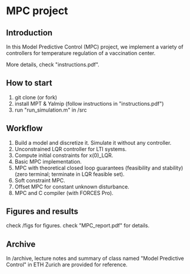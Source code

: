 # MPC project

## Introduction
In this Model Predictive Control (MPC) project, we implement a variety of controllers for temperature regulation of a vaccination center.

More details, check "instructions.pdf".

## How to start
1. git clone (or fork)
2. install MPT & Yalmip (follow instructions in "instructions.pdf")
3. run "run_simulation.m" in /src

## Workflow

1. Build a model and discretize it. Simulate it without any controller.
2. Unconstrained LQR controller for LTI systems.
3. Compute initial constraints for x(0)_LQR.
4. Basic MPC implementation.
5. MPC with theoretical closed loop guarantees (feasibility and stability) 
   (zero terminal; terminate in LQR feasible set).
6. Soft constraint MPC.
7. Offset MPC for constant unknown disturbance.
8. MPC and C compiler (with FORCES Pro).

## Figures and results

check /figs for figures.
check "MPC_report.pdf" for details.

## Archive

In /archive, lecture notes and summary of class named "Model Predictive Control" in ETH Zurich are provided for reference.

